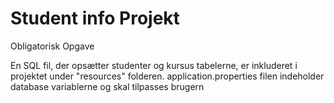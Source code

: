 # Student info Projekt
 Obligatorisk Opgave

En SQL fil, der opsætter studenter og kursus tabelerne, er inkluderet i projektet under "resources" folderen.
application.properties filen indeholder database variablerne og skal tilpasses brugern
